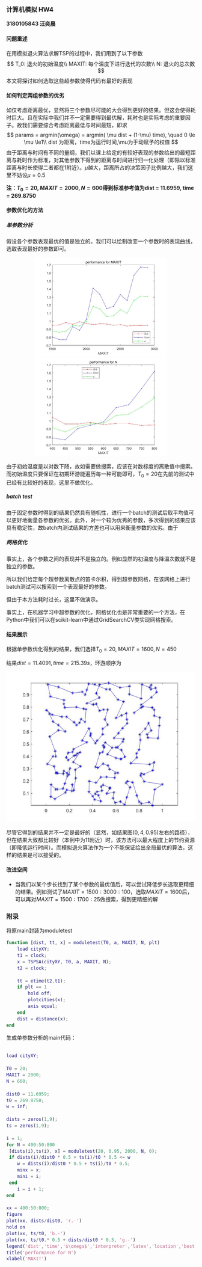 ### 计算机模拟 HW4

**3180105843 汪奕晨**

#### 问题重述

在用模拟退火算法求解TSP的过程中，我们用到了以下参数
$$
T_0: 退火的初始温度\\
MAXIT: 每个温度下进行迭代的次数\\
N: 退火的总次数
$$
本文将探讨如何选取这些超参数使得代码有最好的表现


#### 如何判定两组参数的优劣

如仅考虑距离最优，显然将三个参数尽可能的大会得到更好的结果。但这会使得耗时巨大。且在实际中我们并不一定需要得到最优解，耗时也是实际考虑的重要因子。故我们需要综合考虑距离最低与时间最短，即求
$$
params = argmin(\omega) = argmin( \mu dist + (1-\mu) time), \quad 0 \le \mu \le1\\
dist 为距离，time为运行时间,\mu为手动赋予的权值
$$
由于距离与时间有不同的量纲，我们以课上给定的有较好表现的参数给出的最短距离与耗时作为标准，对其他参数下得到的距离与时间进行归一化处理（即除以标准距离与时长使得二者都在1附近）。$\mu$越大，距离所占的决策因子比例越大，我们这里不妨设$\mu = 0.5$

**注：$T_0 = 20, MAXIT=2000, N=600$得到标准参考值为dist = 11.6959, time =  269.8750**

#### 参数优化的方法

##### 单参数分析

假设各个参数表现最优的值是独立的。我们可以绘制改变一个参数时的表现曲线，选取表现最好的参数即可。

<div style = "text-align:center;">
	<img src="./maxit.jpg" width=350px/>
    <img src="./n.jpg" width = 350px/>
</div>


由于初始温度是以对数下降，故如需要做搜索，应该在对数标度的离散值中搜索。而初始温度只要保证在初期环游能遍历每一种可能即可，$T_0 = 20$在先前的测试中已经有比较好的表现，这里不做优化。



##### batch test

由于固定参数时得到的结果仍然具有随机性，进行一个batch的测试后取平均值可以更好地衡量各参数的优劣。此外，对一个较为优秀的参数，多次得到的结果应该具有稳定性，故batch内测试结果的方差也可以用来衡量参数的优劣。由于



##### 网格优化

事实上，各个参数之间的表现并不是独立的。例如显然的初温度与降温次数就不是独立的参数。

所以我们给定每个超参数离散点的笛卡尔积，得到超参数网格，在该网格上进行batch测试可以搜索到一个表现最好的参数。

但由于本方法耗时过长，这里不做演示。

事实上，在机器学习中超参数的优化，网格优化也是非常重要的一个方法，在Python中我们可以在scikit-learn中通过GridSearchCV类实现网格搜索。



#### 结果展示

根据单参数优化得到的结果，我们选择$T_0 = 20, MAXIT = 1600, N = 450$

结果$dist = 11.4091, time = 215.39s$，环游顺序为

<img src="res.jpg" height = 400px/>

尽管它得到的结果并不一定是最好的（显然，如结果图$(0,4,0.95)$左右的路径），但在结果大致都比较好（本例中为11附近）时，该方法可以最大程度上的节约资源（即降低运行时间）。而模拟退火算法作为一个不能保证给出全局最优的算法，这样的结果是可以接受的。

#### 改进空间

+ 当我们以某个步长找到了某个参数的最优值后，可以尝试降低步长选取更精细的结果。例如测试了$MAXIT = 1500:3000:100$，选取$MAXIT = 1600$后，可以再对$MAXIT = 1500:1700:25$做搜索，得到更精细的解


<div STYLE="page-break-after: always;"></div>


### 附录

将原main封装为moduletest

```matlab
function [dist, tt, x] = moduletest(T0, a, MAXIT, N, plt)  
    load cityXY;
    t1 = clock;
    x = TSPSA(cityXY, T0, a, MAXIT, N);
    t2 = clock;
    
    tt = etime(t2,t1);
    if plt == 1
        hold off;
        plotcities(x);
        axis equal;
    end
    dist = distance(x);
end
```

生成单参数分析的main代码：

```matlab

load cityXY;

T0 = 20;
MAXIT = 2000;
N = 600;

dist0 = 11.6959;
t0 = 269.8750;
w = inf;

dists = zeros(1,9);
ts = zeros(1,9);

i = 1;
for N = 400:50:800
 [dists(i),ts(i), x] = moduletest(20, 0.95, 2000, N, 0);
 if dists(i)/dist0 * 0.5 + ts(i)/t0 * 0.5 <= w
    w = dists(i)/dist0 * 0.5 + ts(i)/t0 * 0.5;
    minx = x;
    mini = i;
 end
    i = i + 1;
end

xx = 400:50:800;
figure
plot(xx, dists/dist0, 'r.-')
hold on
plot(xx, ts/t0, 'b.-')
plot(xx, ts/t0.* 0.5 + dists/dist0 * 0.5, 'g.-')
legend('dist','time','$\omega$','interpreter','latex','location','best')
title('performance for N')
xlabel('MAXIT')
```

